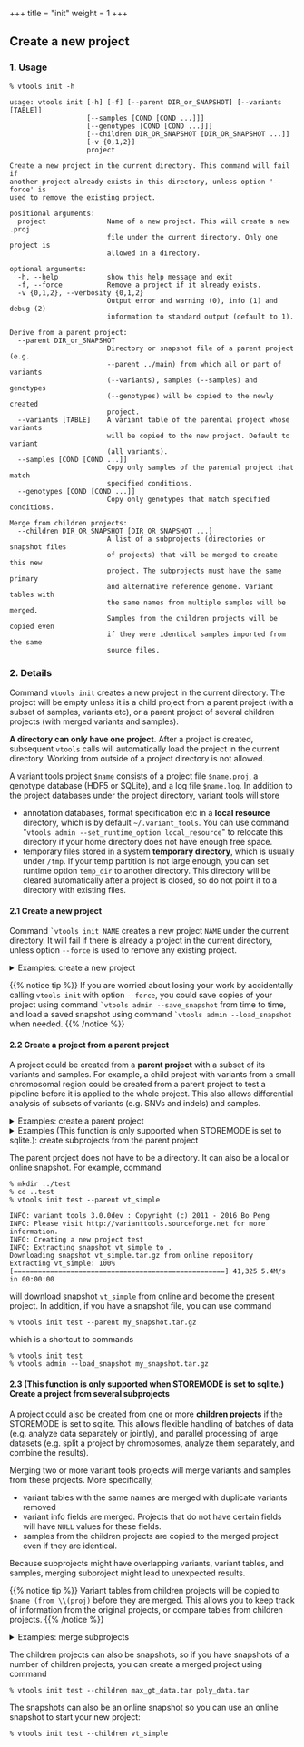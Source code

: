 +++
title = "init"
weight = 1
+++

## Create a new project 

### 1. Usage

    % vtools init -h
    
    usage: vtools init [-h] [-f] [--parent DIR_or_SNAPSHOT] [--variants [TABLE]]
                       [--samples [COND [COND ...]]]
                       [--genotypes [COND [COND ...]]]
                       [--children DIR_OR_SNAPSHOT [DIR_OR_SNAPSHOT ...]]
                       [-v {0,1,2}]
                       project
    
    Create a new project in the current directory. This command will fail if
    another project already exists in this directory, unless option '--force' is
    used to remove the existing project.
    
    positional arguments:
      project               Name of a new project. This will create a new .proj
                            file under the current directory. Only one project is
                            allowed in a directory.
    
    optional arguments:
      -h, --help            show this help message and exit
      -f, --force           Remove a project if it already exists.
      -v {0,1,2}, --verbosity {0,1,2}
                            Output error and warning (0), info (1) and debug (2)
                            information to standard output (default to 1).
    
    Derive from a parent project:
      --parent DIR_or_SNAPSHOT
                            Directory or snapshot file of a parent project (e.g.
                            --parent ../main) from which all or part of variants
                            (--variants), samples (--samples) and genotypes
                            (--genotypes) will be copied to the newly created
                            project.
      --variants [TABLE]    A variant table of the parental project whose variants
                            will be copied to the new project. Default to variant
                            (all variants).
      --samples [COND [COND ...]]
                            Copy only samples of the parental project that match
                            specified conditions.
      --genotypes [COND [COND ...]]
                            Copy only genotypes that match specified conditions.
    
    Merge from children projects:
      --children DIR_OR_SNAPSHOT [DIR_OR_SNAPSHOT ...]
                            A list of a subprojects (directories or snapshot files
                            of projects) that will be merged to create this new
                            project. The subprojects must have the same primary
                            and alternative reference genome. Variant tables with
                            the same names from multiple samples will be merged.
                            Samples from the children projects will be copied even
                            if they were identical samples imported from the same
                            source files.


### 2. Details

Command `vtools init` creates a new project in the current directory. The project will be empty unless it is a child project from a parent project (with a subset of samples, variants etc), or a parent project of several children projects (with merged variants and samples). 

**A directory can only have one project**. After a project is created, subsequent `vtools` calls will automatically load the project in the current directory. Working from outside of a project directory is not allowed. 

A variant tools project `$name` consists of a project file `$name.proj`, a genotype database (HDF5 or SQLite), and a log file `$name.log`. In addition to the project databases under the project directory, variant tools will store 

*   annotation databases, format specification etc in a **local resource** directory, which is by default `~/.variant_tools`. You can use command "`vtools admin --set_runtime_option local_resource`" to relocate this directory if your home directory does not have enough free space. 
*   temporary files stored in a system **temporary directory**, which is usually under `/tmp`. If your temp partition is not large enough, you can set runtime option `temp_dir` to another directory. This directory will be cleared automatically after a project is closed, so do not point it to a directory with existing files. 



#### 2.1 Create a new project

Command `` `vtools init NAME `` creates a new project `NAME` under the current directory. It will fail if there is already a project in the current directory, unless option `--force` is used to remove any existing project. 

<details><summary> Examples: create a new project</summary> The following commands create a directory `myproj` and create a variant tools project in this directory: 

    % mkdir myproj
    % cd myproj
    % vtools init myproj
    
    INFO: variant tools 3.0.0dev : Copyright (c) 2011 - 2016 Bo Peng
    INFO: Please visit http://varianttools.sourceforge.net for more information.
    INFO: Creating a new project myproj
    

If you attempt to create another project in the same directory, command `` `vtools init `` will fail with an error message: 

    % vtools init myproj
    
    ERROR: A project can only be created in a directory without another project.

Using the `--force` option will remove the existing project and create a new one: 

    % vtools init test --force
    
    INFO: variant tools 3.0.0dev : Copyright (c) 2011 - 2016 Bo Peng
    INFO: Please visit http://varianttools.sourceforge.net for more information.
    INFO: Creating a new project test
    
</details>


{{% notice tip %}}
If you are worried about losing your work by accidentally calling `vtools init` with option `--force`, you could save copies of your project using command `` `vtools admin --save_snapshot `` from time to time, and load a saved snapshot using command `` `vtools admin --load_snapshot `` when needed.
{{% /notice %}}



#### 2.2 Create a project from a parent project

A project could be created from a **parent project** with a subset of its variants and samples. For example, a child project with variants from a small chromosomal region could be created from a parent project to test a pipeline before it is applied to the whole project. This also allows differential analysis of subsets of variants (e.g. SNVs and indels) and samples. 



<details><summary> Examples: create a parent project</summary> Let us start from a snapshot project `quickStartGuide`: 

    % vtools admin --load_snapshot vt_quickStartGuide_v3
    
    Downloading snapshot vt_quickStartGuide_v3.tar.gz from online repository
    Extracting vt_quickStartGuide_v3: 100% [===================================] 148,585 20.1M/s in 00:00:00
    INFO: Snapshot vt_quickStartGuide_v3 has been loaded

    
This project has variants from two samples and a single master variant table with 4,839 variants: 

    % vtools show samples

    sample_name filename
    CEU         CEU_hg38_all.vcf
    JPT         JPT_hg38_all.vcf
    
    % vtools show tables
    
    table      #variants     date message
    variant        4,839    May30 Master variant table
    
Variants from the CEU and JPT samples could be selected to separate variant tables using commands 

    % vtools select variant --samples "sample_name=='CEU'" -t CEU
                                 
    INFO: 3470 variants selected.
    
    % vtools select variant --samples "sample_name=='JPT'" -t JPT
    
    INFO: 2878 variants selected.

The project now has three variant tables 

    % vtools show tables
    
    table      #variants     date message
    CEU            3,470    May30
    JPT            2,878    May30
    variant        4,839    May30 Master variant table



    

</details>

<details><summary> Examples (This function is only supported when STOREMODE is set to sqlite.): create subprojects from the parent project </summary> 

The following filters could be applied to the parent project if the STOREMODE is set to SQLite. 

*   `--variants` Only variants from the specified variant table of the parent project will be copied. Genotypes of samples will be affected because only genotypes related to these variants will be copied. 
*   `--samples` Only samples matching specified conditions (e.g. sample names) will be copied. 
*   `--genotypes` Only genotypes matching specified conditions (e.g. with quality score above certain threshold) will be copied. 

You can create a subproject with variants from the CEU: 


    % mkdir myproj
    % cd myproj
    % vtools admin --load_snapshot vt_quickStartGuide
    % export STOREMODE="sqlite"
    % vtools select variant --samples 'sample_name == "CEU"' -t CEU 'Variants from CEU population'
    % vtools select variant --samples 'sample_name == "JPT"' -t JPT 'Variants from JPT population'
    % mkdir ../CEU
    % cd ../CEU
    % vtools init CEU --parent ../myproj --variants CEU
    
    INFO: variant tools 3.0.0dev : Copyright (c) 2011 - 2016 Bo Peng
    INFO: Please visit http://varianttools.sourceforge.net for more information.
    INFO: Creating a new project CEU
    Copying variant tables ../myproj/test.proj: 100% [============================] 6 251.6/s in 00:00:00
    Copying samples: 100% [=======================================================] 2 211.4/s in 00:00:00
    INFO: 3489 variants and 2 samples are copied
    

The new project has a master variant table with 3,489 variants: 



    % vtools show tables
    
    table      #variants     date message
    CEU            3,489    May14 Variants from CEU population
    JPT            1,531    May14 Variants from JPT population
    variant        3,489
    

and two samples (with subsets of variants): 



    % vtools show genotypes
    
    sample_name	filename	num_genotypes	sample_genotype_fields
    CEU	CEU.exon.2010_03.sites.vcf.gz	3489	
    JPT	JPT.exon.2010_03.sites.vcf.gz	1531
    

You can create another project with variants in the JPT population, and only the JPT sample: 



    % mkdir ../JPT
    % cd ../JPT
    % vtools init JPT  --parent ../myproj --variants JPT --samples 'sample_name == "JPT"'
    
    INFO: variant tools 3.0.0dev : Copyright (c) 2011 - 2016 Bo Peng
    INFO: Please visit http://varianttools.sourceforge.net for more information.
    INFO: Creating a new project JPT
    Copying variant tables ../myproj/test.proj: 100% [==================================] 6 214.4/s in 00:00:00
    Copying samples: 100% [=============================================================] 1 111.3/s in 00:00:00
    INFO: 4858 variants and 1 samples are copied
    

The new JPT project has a master variant table with 2,900 variants, 

    % vtools show tables
    
    table      #variants     date message
    CEU            1,531    May14 Variants from CEU population
    JPT            2,900    May14 Variants from JPT population
    variant        2,900    
    

and a single sample JPT: 



    % vtools show samples
    
    sample_name	filename
    JPT        	JPT.exon...3.sites.vcf.gz




if you use `–-samples` (or `–-genotypes`) options without `–-variants` option to create a subproject, all of the variant tables in the parent project will be copied into your subproject, and the specified samples or genotypes will be copied to your subproject. 

</details>

The parent project does not have to be a directory. It can also be a local or online snapshot. For example, command 


    % mkdir ../test
    % cd ..test
    % vtools init test --parent vt_simple
    
    INFO: variant tools 3.0.0dev : Copyright (c) 2011 - 2016 Bo Peng
    INFO: Please visit http://varianttools.sourceforge.net for more information.
    INFO: Creating a new project test
    INFO: Extracting snapshot vt_simple to .
    Downloading snapshot vt_simple.tar.gz from online repository
    Extracting vt_simple: 100% [====================================================] 41,325 5.4M/s in 00:00:00
    

will download snapshot `vt_simple` from online and become the present project. In addition, if you have a snapshot file, you can use command 



    % vtools init test --parent my_snapshot.tar.gz
    

which is a shortcut to commands 



    % vtools init test 
    % vtools admin --load_snapshot my_snapshot.tar.gz
    



#### 2.3 (This function is only supported when STOREMODE is set to sqlite.) Create a project from several subprojects


A project could also be created from one or more **children projects** if the STOREMODE is set to sqlite. This allows flexible handling of batches of data (e.g. analyze data separately or jointly), and parallel processing of large datasets (e.g. split a project by chromosomes, analyze them separately, and combine the results). 

Merging two or more variant tools projects will merge variants and samples from these projects. More specifically, 

*   variant tables with the same names are merged with duplicate variants removed 
*   variant info fields are merged. Projects that do not have certain fields will have `NULL` values for these fields. 
*   samples from the children projects are copied to the merged project even if they are identical. 

Because subprojects might have overlapping variants, variant tables, and samples, merging subproject might lead to unexpected results. 



{{% notice tip %}}
Variant tables from children projects will be copied to `$name (from \\(proj)` before they are merged. This allows you to keep track of information from the original projects, or compare tables from children projects.
{{% /notice %}}

<details><summary> Examples: merge subprojects</summary> Continue from the previous example, if we just merge the CEU and JPT projects we created, 

    % mkdir ../merged
    % cd ../merged
    % vtools init merged --children ../CEU ../JPT 
    
    INFO: variant tools 3.0.0dev : Copyright (c) 2011 - 2016 Bo Peng
    INFO: Please visit http://varianttools.sourceforge.net for more information.
    INFO: Creating a new project merged
    Loading ../CEU/CEU (1/2): 0 0.0/s in 00:00:00                                                              
    Loading ../JPT/JPT (2/2): 0 0.0/s in 00:00:00                                                              
    Merging all projects: 100% [========================================================] 22 21.9/s in 00:00:01

    

we will see that variants from these two projects are corrected merged 



    % vtools show tables
    
    table                 #variants     date message
    CEU                       3,489    May14 Variants from CEU population (merged)
    CEU (from CEU)            3,489    May14 Variants from CEU population (from CEU)
    CEU (from JPT)            1,531    May14 Variants from CEU population (from JPT)
    JPT                       2,900    May14 Variants from JPT population (merged)
    JPT (from CEU)            1,531    May14 Variants from JPT population (from CEU)
    JPT (from JPT)            2,900    May14 Variants from JPT population (from JPT)
    variant                   4,858    May14  (merged)
    variant (from CEU)        3,489           (from CEU)
    variant (from JPT)        1,369           (from JPT)        
    

but we have three samples with different number of variants 

    % vtools show genotypes
    
    sample_name	filename                 	num_genotypes	sample_genotype_fields
    CEU        	CEU.exon...3.sites.vcf.gz	3489         	
    JPT        	JPT.exon...3.sites.vcf.gz	1531         	
    JPT        	JPT.exon...3.sites.vcf.gz	2900   
    

Because the latter two samples have the same name, it is even difficult to remove one of them using command `vtools remove samples`. If you have to merge samples with the same names from different projects, it is recommended that you use command `vtools admin --rename_samples` to change names of samples before merging, and remove duplicated samples afterwards. 



If you have a large number of samples from different sources, it is a good idea to create subprojects for groups of samples. Merging subprojects will be faster than reading from source files again. However, due to the overhead of re-mapping all variants, pre-processing each sample by creating its own project usually does not help much. 

</details>

The children projects can also be snapshots, so if you have snapshots of a number of children projects, you can create a merged project using command 



    % vtools init test --children max_gt_data.tar poly_data.tar
    

The snapshots can also be an online snapshot so you can use an online snapshot to start your new project: 



    % vtools init test --children vt_simple